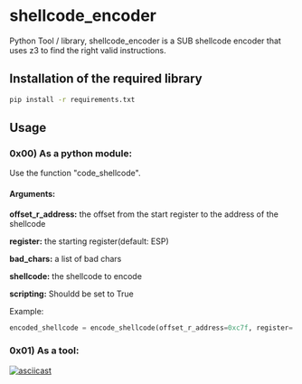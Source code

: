 # shellcode_encoder

Python Tool / library, shellcode_encoder is a SUB shellcode encoder that uses z3 to find the right valid instructions.

## Installation of the required library

```bash
pip install -r requirements.txt
```

## Usage

### 0x00) As a python module:
Use the function "code_shellcode".

#### Arguments:
**offset_r_address:** the offset from the start register to the address of the shellcode

**register:** the starting register(default: ESP)

**bad_chars:** a list of bad chars

**shellcode:** the shellcode to encode

**scripting:** Shouldd be set to True

Example:
```python
encoded_shellcode = encode_shellcode(offset_r_address=0xc7f, register='esp', bad_chars=[], shellcode="\x41\x42\x43\x44", scripting=True)
```


### 0x01) As a tool:

[![asciicast](https://asciinema.org/a/VeWxsxygmD0j1D0XNmfEIxyfv.svg)](https://asciinema.org/a/VeWxsxygmD0j1D0XNmfEIxyfv)
